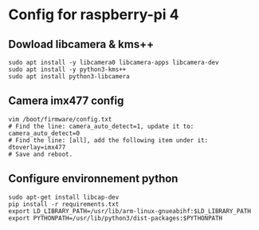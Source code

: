 # Config for raspberry-pi 4

## Dowload libcamera & kms++
```shell
sudo apt install -y libcamera0 libcamera-apps libcamera-dev
sudo apt install -y python3-kms++
sudo apt install python3-libcamera
```

## Camera imx477 config
```shell
vim /boot/firmware/config.txt
# Find the line: camera_auto_detect=1, update it to:
camera_auto_detect=0
# Find the line: [all], add the following item under it:
dtoverlay=imx477
# Save and reboot.
```

##  Configure environnement python
```shell
sudo apt-get install libcap-dev
pip install -r requirements.txt
export LD_LIBRARY_PATH=/usr/lib/arm-linux-gnueabihf:$LD_LIBRARY_PATH
export PYTHONPATH=/usr/lib/python3/dist-packages:$PYTHONPATH
```
